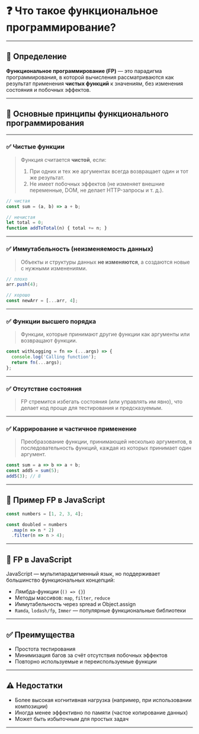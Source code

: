 # ❓ Что такое функциональное программирование?

---

## 📌 Определение

**Функциональное программирование (FP)** — это парадигма программирования, в которой вычисления рассматриваются как результат применения **чистых функций** к значениям, без изменения состояния и побочных эффектов.

---

## 🔑 Основные принципы функционального программирования

---

### ✅ Чистые функции

> Функция считается **чистой**, если:
>
> 1. При одних и тех же аргументах всегда возвращает один и тот же результат.
> 2. Не имеет побочных эффектов (не изменяет внешние переменные, DOM, не делает HTTP-запросы и т. д.).

```js
// чистая
const sum = (a, b) => a + b;

// нечистая
let total = 0;
function addToTotal(n) { total += n; }
```

---

### ✅ Иммутабельность (неизменяемость данных)

> Объекты и структуры данных **не изменяются**, а создаются новые с нужными изменениями.

```js
// плохо
arr.push(4);

// хорошо
const newArr = [...arr, 4];
```

---

### ✅ Функции высшего порядка

> Функции, которые принимают другие функции как аргументы или возвращают функции.

```js
const withLogging = fn => (...args) => {
  console.log('Calling function');
  return fn(...args);
};
```

---

### ✅ Отсутствие состояния

> FP стремится избегать состояния (или управлять им явно), что делает код проще для тестирования и предсказуемым.

---

### ✅ Каррирование и частичное применение

> Преобразование функции, принимающей несколько аргументов, в последовательность функций, каждая из которых принимает один аргумент.

```js
const sum = a => b => a + b;
const add5 = sum(5);
add5(3); // 8
```

---

## 🔁 Пример FP в JavaScript

```js
const numbers = [1, 2, 3, 4];

const doubled = numbers
  .map(n => n * 2)
  .filter(n => n > 4);
```

---

## 📎 FP в JavaScript

JavaScript — мультипарадигменный язык, но поддерживает большинство функциональных концепций:

* Лямбда-функции (`() => {}`)
* Методы массивов: `map`, `filter`, `reduce`
* Иммутабельность через spread и Object.assign
* `Ramda`, `lodash/fp`, `Immer` — популярные функциональные библиотеки

---

## ✅ Преимущества

* Простота тестирования
* Минимизация багов за счёт отсутствия побочных эффектов
* Повторно используемые и переиспользуемые функции

---

## ⚠️ Недостатки

* Более высокая когнитивная нагрузка (например, при использовании композиции)
* Иногда менее эффективно по памяти (частое копирование данных)
* Может быть избыточным для простых задач

---
